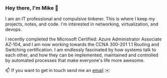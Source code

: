 ### Hey there, I'm Mike 🖖
I am an IT professional and compulsive tinkerer. This is where I keep my projects, notes, and code. I'm interested in networking, virtualization, and devops.

I recently completed the Microsoft Certified: Azure Administrator Associate AZ-104, and I am now working towards the CCNA 300-201 1.1 Routing and Switching certification. 
I am endlessly fascinated by how systems talk to each other, and how they can be implemented, maintained and controlled by automated processes that make everyone's life more awesome.

📫 If you want to get in touch send me an [email](mailto:mcook0775@outlook.com) :envelope:

<!--
**michaelacook/michaelacook** is a ✨ _special_ ✨ repository because its `README.md` (this file) appears on your GitHub profile.

Here are some ideas to get you started:

- 🔭 I’m currently working on ...
- 🌱 I’m currently learning ...
- 👯 I’m looking to collaborate on ...
- 🤔 I’m looking for help with ...
- 💬 Ask me about ...
- 📫 How to reach me: ...
- 😄 Pronouns: ...
- ⚡ Fun fact: ...
-->
